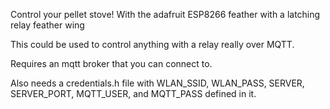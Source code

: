 Control your pellet stove! With the adafruit ESP8266 feather with a latching relay feather wing

This could be used to control anything with a relay really over MQTT.

Requires an mqtt broker that you can connect to.

Also needs a credentials.h file with WLAN_SSID, WLAN_PASS, SERVER, SERVER_PORT, MQTT_USER, and MQTT_PASS defined in it.



